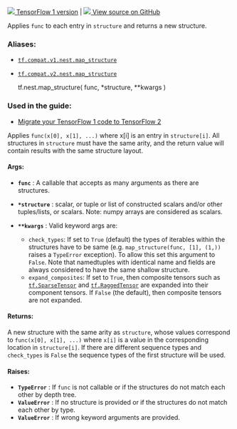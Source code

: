 [ ![](https://tensorflow.google.cn/images/tf_logo_32px.png) TensorFlow 1
version](/versions/r1.15/api_docs/python/tf/nest/map_structure) |  [
![](https://tensorflow.google.cn/images/GitHub-Mark-32px.png) View source on
GitHub
](https://github.com/tensorflow/tensorflow/blob/r2.0/tensorflow/python/util/nest.py#L474-L536)  
  
  
Applies `func` to each entry in `structure` and returns a new structure.

### Aliases:

  * [`tf.compat.v1.nest.map_structure`](/api_docs/python/tf/nest/map_structure)
  * [`tf.compat.v2.nest.map_structure`](/api_docs/python/tf/nest/map_structure)

    
    
    tf.nest.map_structure(
        func,
        *structure,
        **kwargs
    )
    

### Used in the guide:

  * [Migrate your TensorFlow 1 code to TensorFlow 2](https://tensorflow.google.cn/guide/migrate)

Applies `func(x[0], x[1], ...)` where x[i] is an entry in `structure[i]`. All
structures in `structure` must have the same arity, and the return value will
contain results with the same structure layout.

#### Args:

  * **`func`** : A callable that accepts as many arguments as there are structures.
  * **`*structure`** : scalar, or tuple or list of constructed scalars and/or other tuples/lists, or scalars. Note: numpy arrays are considered as scalars.
  * **`**kwargs`** : Valid keyword args are:

    * `check_types`: If set to `True` (default) the types of iterables within the structures have to be same (e.g. `map_structure(func, [1], (1,))` raises a `TypeError` exception). To allow this set this argument to `False`. Note that namedtuples with identical name and fields are always considered to have the same shallow structure.
    * `expand_composites`: If set to `True`, then composite tensors such as [`tf.SparseTensor`](https://tensorflow.google.cn/api_docs/python/tf/sparse/SparseTensor) and [`tf.RaggedTensor`](https://tensorflow.google.cn/api_docs/python/tf/RaggedTensor) are expanded into their component tensors. If `False` (the default), then composite tensors are not expanded.

#### Returns:

A new structure with the same arity as `structure`, whose values correspond to
`func(x[0], x[1], ...)` where `x[i]` is a value in the corresponding location
in `structure[i]`. If there are different sequence types and `check_types` is
`False` the sequence types of the first structure will be used.

#### Raises:

  * **`TypeError`** : If `func` is not callable or if the structures do not match each other by depth tree.
  * **`ValueError`** : If no structure is provided or if the structures do not match each other by type.
  * **`ValueError`** : If wrong keyword arguments are provided.

